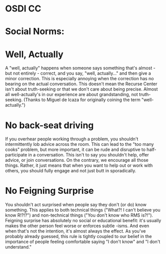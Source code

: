 # OSDI CC


# Social Norms:
# Well, Actually
A "well, actually" happens when someone says something that's almost - but not entirely - correct, and you say, "well, actually…" and then give a minor correction. This is especially annoying when the correction has no bearing on the actual conversation. This doesn't mean the Recurse Center isn't about truth-seeking or that we don't care about being precise. Almost all well-actually's in our experience are about grandstanding, not truth-seeking. (Thanks to Miguel de Icaza for originally coining the term "well-actually.")

# No back-seat driving
If you overhear people working through a problem, you shouldn't intermittently lob advice across the room. This can lead to the "too many cooks" problem, but more important, it can be rude and disruptive to half-participate in a conversation. This isn't to say you shouldn't help, offer advice, or join conversations. On the contrary, we encourage all those things. Rather, it just means that when you want to help out or work with others, you should fully engage and not just butt in sporadically.

# No Feigning Surprise
You shouldn't act surprised when people say they don't (or do) know something. This applies to both technical things ("What?! I can't believe you know R!?!?") and non-technical things ("You don't know who RMS is?!"). Feigning surprise has absolutely no social or educational benefit: it's usually makes the other person feel worse or enforces subtle -isms. And even when that's not the intention, it's almost always the effect. As you've probably already guessed, this rule is tightly coupled to our belief in the importance of people feeling comfortable saying "I don't know" and "I don't understand."
